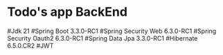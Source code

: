 # Todo's app BackEnd
#Jdk 21 
#Spring Boot 3.3.0-RC1
#Spring Security Web 6.3.0-RC1
#Spring Security Oauth2 6.3.0-RC1
#Spring Data Jpa 3.3.0-RC1
#Hibernate 6.5.0.CR2
#JWT
